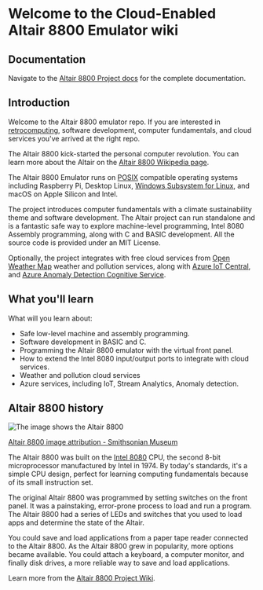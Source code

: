 # Welcome to the Cloud-Enabled Altair 8800 Emulator wiki

## Documentation

Navigate to the [Altair 8800 Project docs](https://gloveboxes.github.io/altair_8800_posix_docs/) for the complete documentation.

## Introduction

Welcome to the Altair 8800 emulator repo. If you are interested in [retrocomputing](https://en.wikipedia.org/wiki/Retrocomputing), software development, computer fundamentals, and cloud services you've arrived at the right repo.

The Altair 8800 kick-started the personal computer revolution. You can learn more about the Altair on the [Altair 8800 Wikipedia page](https://en.wikipedia.org/wiki/Altair_8800?azure-portal=true).

The Altair 8800 Emulator runs on [POSIX](https://en.wikipedia.org/wiki/POSIX) compatible operating systems including Raspberry Pi, Desktop Linux, [Windows Subsystem for Linux](https://docs.microsoft.com/en-us/windows/wsl/install), and macOS on Apple Silicon and Intel.

The project introduces computer fundamentals with a climate sustainability theme and software development. The Altair project can run standalone and is a fantastic safe way to explore machine-level programming, Intel 8080 Assembly programming, along with C and BASIC development. All the source code is provided under an MIT License.

Optionally, the project integrates with free cloud services from [Open Weather Map](http://openweathermap.org) weather and pollution services, along with [Azure IoT Central](https://azure.microsoft.com/en-au/services/iot-central/), and [Azure Anomaly Detection Cognitive Service](https://azure.microsoft.com/services/cognitive-services/anomaly-detector/).


## What you'll learn

What will you learn about:

- Safe low-level machine and assembly programming.
- Software development in BASIC and C.
- Programming the Altair 8800 emulator with the virtual front panel.
- How to extend the Intel 8080 input/output ports to integrate with cloud services.
- Weather and pollution cloud services
- Azure services, including IoT, Stream Analytics, Anomaly detection.

## Altair 8800 history

![The image shows the Altair 8800](https://github.com/gloveboxes/Altair8800.Emulator.UN-X/wiki/media/altair-8800-smithsonian-museum.png)

[Altair 8800 image attribution - Smithsonian Museum](https://commons.wikimedia.org/wiki/File:Altair_8800,_Smithsonian_Museum.jpg)

The Altair 8800 was built on the [Intel 8080](https://en.wikipedia.org/wiki/Intel_8080?azure-portal=true) CPU, the second 8-bit microprocessor manufactured by Intel in 1974. By today's standards, it's a simple CPU design, perfect for learning computing fundamentals because of its small instruction set.

The original Altair 8800 was programmed by setting switches on the front panel. It was a painstaking, error-prone process to load and run a program. The Altair 8800 had a series of LEDs and switches that you used to load apps and determine the state of the Altair.

You could save and load applications from a paper tape reader connected to the Altair 8800. As the Altair 8800 grew in popularity, more options became available. You could attach a keyboard, a computer monitor, and finally disk drives, a more reliable way to save and load applications.

Learn more from the [Altair 8800 Project Wiki](https://github.com/gloveboxes/Altair8800.Emulator.UN-X/wiki).

